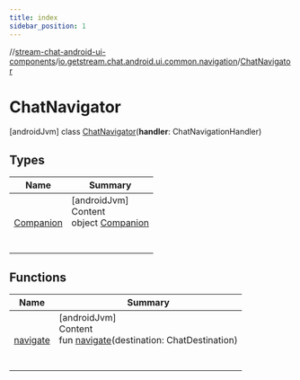 ```yaml
---
title: index
sidebar_position: 1
---
```

//[stream-chat-android-ui-components](../../../index.md)/[io.getstream.chat.android.ui.common.navigation](../index.md)/[ChatNavigator](index.md)



# ChatNavigator  
 [androidJvm] class [ChatNavigator](index.md)(**handler**: ChatNavigationHandler)   


## Types  
  
|  Name |  Summary | 
|---|---|
| <a name="io.getstream.chat.android.ui.common.navigation/ChatNavigator.Companion///PointingToDeclaration/"></a>[Companion](Companion/index.md)| <a name="io.getstream.chat.android.ui.common.navigation/ChatNavigator.Companion///PointingToDeclaration/"></a>[androidJvm]  <br/>Content  <br/>object [Companion](Companion/index.md)  <br/><br/><br/>|


## Functions  
  
|  Name |  Summary | 
|---|---|
| <a name="io.getstream.chat.android.ui.common.navigation/ChatNavigator/navigate/#com.getstream.sdk.chat.navigation.destinations.ChatDestination/PointingToDeclaration/"></a>[navigate](navigate.md)| <a name="io.getstream.chat.android.ui.common.navigation/ChatNavigator/navigate/#com.getstream.sdk.chat.navigation.destinations.ChatDestination/PointingToDeclaration/"></a>[androidJvm]  <br/>Content  <br/>fun [navigate](navigate.md)(destination: ChatDestination)  <br/><br/><br/>|


